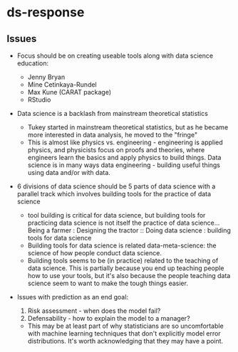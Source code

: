 # ds-response


## Issues
- Focus should be on creating useable tools along with data science education:
    - Jenny Bryan
    - Mine Cetinkaya-Rundel
    - Max Kune (CARAT package)
    - RStudio

- Data science is a backlash from mainstream theoretical statistics
    - Tukey started in mainstream theoretical statistics, but as he became more interested in data analysis, he moved to the "fringe"
    - This is almost like physics vs. engineering - engineering is applied physics, and physicists focus on proofs and theories, where engineers learn the basics and apply physics to build things. Data science is in many ways data engineering - building useful things using data and/or with data.
    
- 6 divisions of data science should be 5 parts of data science with a parallel track which involves building tools for the practice of data science
    - tool building is critical for data science, but building tools for practicing data science is not itself the practice of data science...    
    Being a farmer : Designing the tractor :: Doing data science : building tools for data science
    - Building tools for data science is related data-meta-science: the science of how people conduct data science. 
    - Building tools seems to be (in practice) related to the teaching of data science. This is partially because you end up teaching people how to use your tools, but it's also because the people teaching data science seem to want to make the tough things easier.
    
- Issues with prediction as an end goal:
    1. Risk assessment - when does the model fail?
    2. Defensability - how to explain the model to a manager?
    
    - This may be at least part of why statisticians are so uncomfortable with machine learning techniques that don't explicitly model error distributions. It's worth acknowledging that they may have a point.
    
